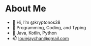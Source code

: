 # About Me #
- 👋 Hi, I’m @kryptonos38
- 👀 Programming, Coding, and Typing
- 🌱 Java, Kotlin, Python
- 📫 louiejaychan@gmail.com
